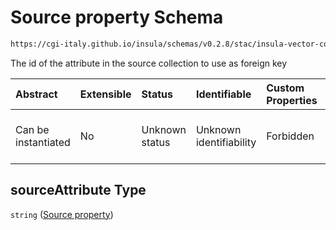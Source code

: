 # Source property Schema

```txt
https://cgi-italy.github.io/insula/schemas/v0.2.8/stac/insula-vector-collection-time-dynamic-data.schema.json#/$defs/timeDynamicDataSourceForeignKey/properties/sourceAttribute
```

The id of the attribute in the source collection to use as foreign key

| Abstract            | Extensible | Status         | Identifiable            | Custom Properties | Additional Properties | Access Restrictions | Defined In                                                                                                                                             |
| :------------------ | :--------- | :------------- | :---------------------- | :---------------- | :-------------------- | :------------------ | :----------------------------------------------------------------------------------------------------------------------------------------------------- |
| Can be instantiated | No         | Unknown status | Unknown identifiability | Forbidden         | Allowed               | none                | [insula-vector-collection-time-dynamic-data.schema.json\*](schemas/stac/insula-vector-collection-time-dynamic-data.schema.json) |

## sourceAttribute Type

`string` ([Source property](insula-vector-collection-time-dynamic-data-defs-time-dynamic-data-foreign-key-properties-source-property.md))
